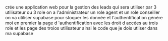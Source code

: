 crée une application web pour la gestion des leads qui sera utiliser par 3 utilisateur ou 3 role on a l'administrateur un role agent et un role conseiller on va utiliser supabase pour stoquer les donnée et l'authentification génére moi en premier la page d 'authentification avec les droit d accées au trois role et les page des troios utilisateur ainsi le code que je dois utliser dans ma supabase 
